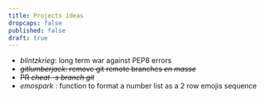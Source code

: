 ```yaml
---
title: Projects ideas
dropcaps: false
published: false
draft: true
---
```


- *blintzkrieg*: long term war against PEP8 errors
- ~~*gitlumberjack*: remove git remote branches *en masse*~~
- ~~PR *cheat -s branch git*~~
- *emospark* : function to format a number list as a 2 row emojis sequence
